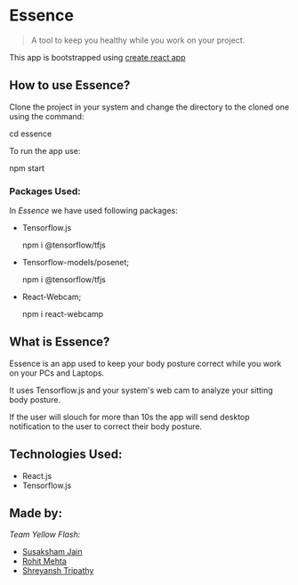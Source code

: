 # Essence

> A tool to keep you healthy while you work on your project.

This app is bootstrapped using [create react app](https://github.com/facebook/create-react-app)

## How to use Essence?

Clone the project in your system and change the directory to the cloned one using the command:

cd essence

To run the app use:

npm start

### Packages Used:

In _Essence_ we have used following packages:

- Tensorflow.js

  npm i @tensorflow/tfjs

- Tensorflow-models/posenet;

  npm i @tensorflow/tfjs

- React-Webcam;

  npm i react-webcamp

## What is Essence?

Essence is an app used to keep your body posture correct while you work on your PCs and Laptops.

It uses Tensorflow.js and your system's web cam to analyze your sitting body posture.

If the user will slouch for more than 10s the app will send desktop notification to the user to correct their body posture.

## Technologies Used:

- React.js
- Tensorflow.js

## Made by:

_Team Yellow Flash:_

- [Susaksham Jain](https://github.com/Susaksham)
- [Rohit Mehta](https://github.com/Rohit-mehta-0)
- [Shreyansh Tripathy](https://github.com/shreyT19)
